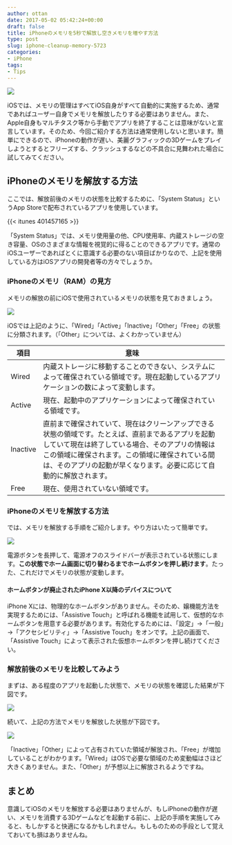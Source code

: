 ```yaml
---
author: ottan
date: 2017-05-02 05:42:24+00:00
draft: false
title: iPhoneのメモリを5秒で解放し空きメモリを増やす方法
type: post
slug: iphone-cleanup-memory-5723
categories:
- iPhone
tags:
- Tips
---
```


![](/uploads/2017/05/170502-590816449be34.jpg)

iOSでは、メモリの管理はすべてiOS自身がすべて自動的に実施するため、通常であればユーザー自身でメモリを解放したりする必要はありません。また、Apple自身もマルチタスク等から手動でアプリを終了することは意味がないと宣言しています。そのため、今回ご紹介する方法は通常使用しないと思います。簡単にできるので、iPhoneの動作が遅い、美麗グラフィックの3Dゲームをプレイしようとするとフリーズする、クラッシュするなどの不具合に見舞われた場合に試してみてください。

## iPhoneのメモリを解放する方法

ここでは、解放前後のメモリの状態を比較するために、「System Status」というApp Storeで配布されているアプリを使用しています。

{{< itunes 401457165 >}}

「System Status」では、メモリ使用量の他、CPU使用率、内蔵ストレージの空き容量、OSのさまざまな情報を視覚的に得ることのできるアプリです。通常のiOSユーザーであればとくに意識する必要のない項目ばかりなので、上記を使用している方はiOSアプリの開発者等の方々でしょうか。

### iPhoneのメモリ（RAM）の見方

メモリの解放の前にiOSで使用されているメモリの状態を見ておきましょう。

![](/uploads/2017/05/170502-590818a4603fd.png)

iOSでは上記のように、「Wired」「Active」「Inactive」「Other」「Free」の状態に分類されます。（「Other」については、よくわかっていません）

| 項目       | 意味                                                                                                                                      |
| -------- | --------------------------------------------------------------------------------------------------------------------------------------- |
| Wired    | 内蔵ストレージに移動することのできない、システムによって確保されている領域です。現在起動しているアプリケーションの数によって変動します。                                                                    |
| Active   | 現在、起動中のアプリケーションによって確保されている領域です。                                                                                                         |
| Inactive | 直前まで確保されていて、現在はクリーンアップできる状態の領域です。たとえば、直前まであるアプリを起動していて現在は終了している場合、そのアプリの情報はこの領域に確保されます。この領域に確保されている間は、そのアプリの起動が早くなります。必要に応じて自動的に解放されます。 |
| Free     | 現在、使用されていない領域です。                                                                                                                        |

### iPhoneのメモリを解放する方法

では、メモリを解放する手順をご紹介します。やり方はいたって簡単です。

![](/uploads/2017/05/170502-59081b2c13664.png)

電源ボタンを長押して、電源オフのスライドバーが表示されている状態にします。**この状態でホーム画面に切り替わるまでホームボタンを押し続けます**。たった、これだけでメモリの状態が変動します。

#### ホームボタンが廃止されたiPhone X以降のデバイスについて

iPhone Xには、物理的なホームボタンがありません。そのため、嬢機能方法を実現するためには、「Assistive Touch」と呼ばれる機能を試用して、仮想的なホームボタンを用意する必要があります。有効化するためには、「設定」→「一般」→「アクセシビリティ」→「Assistive Touch」をオンです。上記の画面で、「Assistive Touch」によって表示された仮想ホームボタンを押し続けてください。

### 解放前後のメモリを比較してみよう

まずは、ある程度のアプリを起動した状態で、メモリの状態を確認した結果が下図です。

![](/uploads/2017/05/170502-59081b7d057d5.png)

続いて、上記の方法でメモリを解放した状態が下図です。

![](/uploads/2017/05/170502-59081b84c3f17.png)

「Inactive」「Other」によって占有されていた領域が解放され、「Free」が増加していることがわかります。「Wired」はOSで必要な領域のため変動幅はさほど大きくありません。また、「Other」が予想以上に解放されるようですね。

## まとめ

意識してiOSのメモリを解放する必要はありませんが、もしiPhoneの動作が遅い、メモリを消費する3Dゲームなどを起動する前に、上記の手順を実施してみると、もしかすると快適になるかもしれません。もしものための手段として覚えておいても損はありませんね。
